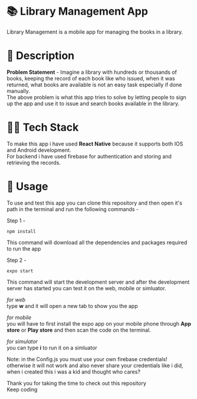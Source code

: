 # 📚 Library Management App
Library Management is a mobile app for managing the books in a library.  

# 💬 Description
**Problem Statement** - Imagine a library with hundreds or thousands of books, keeping the record of each book like who issued, when it was returned, what books are available is not an easy task especially if done manually.  
The above problem is what this app tries to solve by letting people to sign up the app and use it to issue and search books available in the library.

# 🧑‍💻 Tech Stack
To make this app i have used **React Native** because it supports both IOS and Android development.  
For backend i have used firebase for authentication and storing and retrieving the records.  

# 📲 Usage
To use and test this app you can clone this repository and then open it's path in the terminal 
and run the following commands -   

Step 1 -  

```  
npm install
```  
This command will download all the dependencies and packages required to run the app

Step 2 -  

```
expo start  
```  
This command will start the development server and after the development server has started you can test it on the web, mobile or simluator.  

*for web*  
type **w** and it will open a new tab to show you the app  

*for mobile*  
you will have to first install the expo app on your mobile phone through **App store** or **Play store** and then scan the code on the terminal.

*for simulator*  
you can type **i** to run it on a simluator  

Note: in the Config.js you must use your own firebase credentials! otherwise it will not work and also never share your credentials like i did, when i created this i was a kid and thought who cares?  

Thank you for taking the time to check out this repository  
Keep coding

